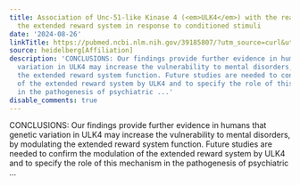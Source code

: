 ```yaml
---
title: Association of Unc-51-like Kinase 4 (<em>ULK4</em>) with the reactivity of
  the extended reward system in response to conditioned stimuli
date: '2024-08-26'
linkTitle: https://pubmed.ncbi.nlm.nih.gov/39185807/?utm_source=curl&utm_medium=rss&utm_campaign=pubmed-2&utm_content=1FakS-2QOkCT8HsMOQP1bCRQ4YzyumYOmxmF0moLsQ3dFB1E9V&fc=20220326224207&ff=20240826183747&v=2.18.0.post9+e462414
source: heidelberg[Affiliation]
description: 'CONCLUSIONS: Our findings provide further evidence in humans that genetic
  variation in ULK4 may increase the vulnerability to mental disorders, by modulating
  the extended reward system function. Future studies are needed to confirm the modulation
  of the extended reward system by ULK4 and to specify the role of this mechanism
  in the pathogenesis of psychiatric ...'
disable_comments: true
---
```

CONCLUSIONS: Our findings provide further evidence in humans that genetic variation in ULK4 may increase the vulnerability to mental disorders, by modulating the extended reward system function. Future studies are needed to confirm the modulation of the extended reward system by ULK4 and to specify the role of this mechanism in the pathogenesis of psychiatric ...